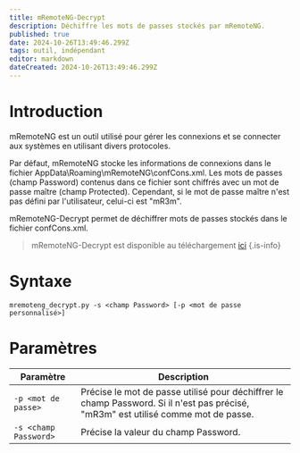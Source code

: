 ```yaml
---
title: mRemoteNG-Decrypt
description: Déchiffre les mots de passes stockés par mRemoteNG.
published: true
date: 2024-10-26T13:49:46.299Z
tags: outil, indépendant
editor: markdown
dateCreated: 2024-10-26T13:49:46.299Z
---
```


# Introduction

mRemoteNG est un outil utilisé pour gérer les connexions et se connecter aux systèmes en utilisant divers protocoles.

Par défaut, mRemoteNG stocke les informations de connexions dans le fichier AppData\Roaming\mRemoteNG\confCons.xml.
Les mots de passes (champ Password) contenus dans ce fichier sont chiffrés avec un mot de passe maître (champ Protected).
Cependant, si le mot de passe maître n'est pas défini par l'utilisateur, celui-ci est "mR3m".

mRemoteNG-Decrypt permet de déchiffrer mots de passes stockés dans le fichier confCons.xml.

> mRemoteNG-Decrypt est disponible au téléchargement [ici](https://github.com/haseebT/mRemoteNG-Decrypt)
> {.is-info}

# Syntaxe

`mremoteng_decrypt.py -s <champ Password> [-p <mot de passe personnalisé>]`

# Paramètres

| Paramètre             | Description                                                                                                                        |
| --------------------- | ---------------------------------------------------------------------------------------------------------------------------------- |
| `-p <mot de passe>`   | Précise le mot de passe utilisé pour déchiffrer le champ Password. Si il n'est pas précisé, "mR3m" est utilisé comme mot de passe. |
| `-s <champ Password>` | Précise la valeur du champ Password.                                                                                               |
